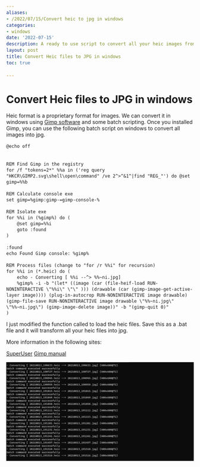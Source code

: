 ```yaml
---
aliases:
- /2022/07/15/Convert heic to jpg in windows
categories:
- windows
date: '2022-07-15'
description: A ready to use script to convert all your heic images from your phone.
layout: post
title: Convert Heic files to JPG in windows
toc: true

---
```


# Convert Heic files to JPG in windows

Heic format is a proprietary format for images. We can convert it in windows using [Gimp software](https://www.gimp.org/) and some batch scripting.
Once you installed Gimp, you can use the following batch script on windows to convert all images into jpg.

```batch
@echo off


REM Find Gimp in the registry
for /f "tokens=2*" %%a in ('reg query "HKCR\GIMP2.svg\shell\open\command" /ve 2^>^&1^|find "REG_"') do @set gimp=%%b

REM Calculate console exe
set gimp=%gimp:gimp-=gimp-console-%

REM Isolate exe
for %%i in (%gimp%) do (
    @set gimp=%%i
    goto :found
)

:found
echo Found Gimp console: %gimp%

REM Process files (change to "for /r %%i" for recursion)
for %%i in (*.heic) do (
    echo - Converting [ %%i --^> %%~ni.jpg] 
    %gimp% -i -b "(let* ((image (car (file-heif-load RUN-NONINTERACTIVE \"%%i\" \"\" ))) (drawable (car (gimp-image-get-active-layer image)))) (plug-in-autocrop RUN-NONINTERACTIVE image drawable) (gimp-file-save RUN-NONINTERACTIVE image drawable \"%%~ni.jpg\" \"%%~ni.jpg\") (gimp-image-delete image))" -b "(gimp-quit 0)"
)

```

I just modified the function called to load the heic files. Save this as a .bat file and it will transform all your heic files into jpg.

More information in the following sites:

[SuperUser](https://superuser.com/questions/77429/using-gimp-to-batch-convert-images-to-another-format-in-windows)
[Gimp manual](https://www.gimp.org/tutorials/Basic_Batch/)

![](images/2022-07-15-heic.gif )